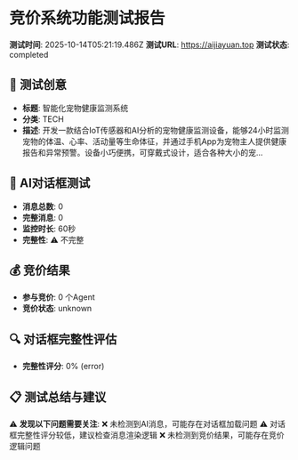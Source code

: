 # 竞价系统功能测试报告

**测试时间**: 2025-10-14T05:21:19.486Z
**测试URL**: https://aijiayuan.top
**测试状态**: completed

## 📝 测试创意
- **标题**: 智能化宠物健康监测系统
- **分类**: TECH
- **描述**: 开发一款结合IoT传感器和AI分析的宠物健康监测设备，能够24小时监测宠物的体温、心率、活动量等生命体征，并通过手机App为宠物主人提供健康报告和异常预警。设备小巧便携，可穿戴式设计，适合各种大小的宠...

## 🤖 AI对话框测试
- **消息总数**: 0
- **完整消息**: 0
- **监控时长**: 60秒
- **完整性**: ⚠️ 不完整

## 💰 竞价结果
- **参与竞价**: 0 个Agent
- **竞价状态**: unknown

## 🔍 对话框完整性评估
- **完整性评分**: 0% (error)

## 📋 测试总结与建议
⚠️ **发现以下问题需要关注**:
   ❌ 未检测到AI消息，可能存在对话框加载问题
   ⚠️ 对话框完整性评分较低，建议检查消息渲染逻辑
   ❌ 未检测到竞价结果，可能存在竞价逻辑问题
